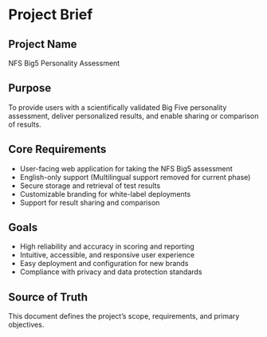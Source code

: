 # Project Brief

## Project Name
NFS Big5 Personality Assessment

## Purpose
To provide users with a scientifically validated Big Five personality assessment, deliver personalized results, and enable sharing or comparison of results.

## Core Requirements
- User-facing web application for taking the NFS Big5 assessment
- English-only support (Multilingual support removed for current phase)
- Secure storage and retrieval of test results
- Customizable branding for white-label deployments
- Support for result sharing and comparison

## Goals
- High reliability and accuracy in scoring and reporting
- Intuitive, accessible, and responsive user experience
- Easy deployment and configuration for new brands
- Compliance with privacy and data protection standards

## Source of Truth
This document defines the project’s scope, requirements, and primary objectives.